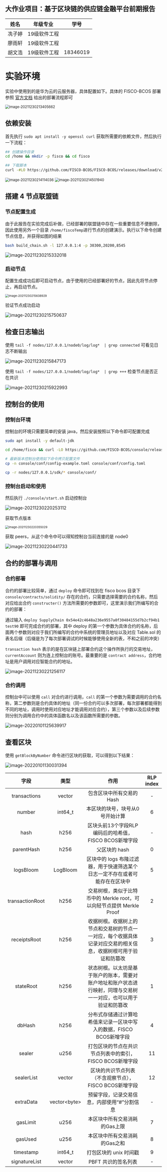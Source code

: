 ## 大作业项目：基于区块链的供应链金融平台前期报告

|  姓名  |   年级专业   |   学号   |
| :----: | :----------: | :------: |
| 冼子婷 | 19级软件工程 |          |
| 廖雨轩 | 19级软件工程 |          |
| 胡文浩 | 19级软件工程 | 18346019 |

# 实验环境

实验中使用到的是华为云的云服务器，具体配置如下。具体的 FISCO-BCOS 部署参照 [官方文档](https://fisco-bcos-documentation.readthedocs.io/zh_CN/latest/docs/installation.html) 给出的部署流程即可

<img src="https://gitee.com/mxdam/show-pic/raw/master/pic/lab11/image-20211230213405662.png" alt="image-20211230213405662" style="zoom:80%;" />

## 依赖安装

首先执行 `sudo apt install -y openssl curl` 获取所需要的依赖文件，然后执行一下流程：

```bash
## 创建操作目录
cd /home && mkdir -p fisco && cd fisco

## 下载脚本
curl -#LO https://github.com/FISCO-BCOS/FISCO-BCOS/releases/download/v2.8.0/build_chain.sh && chmod u+x build_chain.sh
```

<img src="https://gitee.com/mxdam/show-pic/raw/master/pic/lab11/image-20211230214114036.png" alt="image-20211230214114036" style="zoom:80%;" />

<img src="D:\study\blockchain\sup\report\前期报告\image-20211230214501940.png" alt="image-20211230214501940" style="zoom:80%;" />

## 搭建 4 节点联盟链

### 节点配置生成

由于此报告在实验完成后补做，已经部署的联盟链中存在一些重要信息不便删除，因此使用另外一个目录 `/home/fiscoTemp`进行节点的创建演示。执行以下命令创建节点信息，并获得如图的结果

```bash
bash build_chain.sh -l 127.0.0.1:4 -p 30300,20200,8545
```

![image-20211230215332018](https://gitee.com/mxdam/show-pic/raw/master/pic/lab11/image-20211230215332018.png)

### 启动节点

配置生成成功后即可启动节点，由于使用的已经部署好的节点，因此先将节点停止，再启动节点。

<img src="https://gitee.com/mxdam/show-pic/raw/master/pic/lab11/image-20211230215638929.png" alt="image-20211230215638929" style="zoom:67%;" />

验证节点成功启动

![image-20211230215750637](https://gitee.com/mxdam/show-pic/raw/master/pic/lab11/image-20211230215750637.png)

## 检查日志输出

使用 `tail -f nodes/127.0.0.1/node0/log/log*  | grep connected` 可看见日志不断输出

![image-20211230215847173](https://gitee.com/mxdam/show-pic/raw/master/pic/lab11/image-20211230215847173.png)

使用 `tail -f nodes/127.0.0.1/node0/log/log*  | grep +++` 检查节点是否正在共识

![image-20211230215922993](https://gitee.com/mxdam/show-pic/raw/master/pic/lab11/image-20211230215922993.png)

## 控制台的使用

### 控制台环境

控制台的环境只需要简单的安装 java，然后安装按照以下命令即可配置完成

```bash
sudo apt install -y default-jdk

cd /home/fisco && curl -LO https://github.com/FISCO-BCOS/console/releases/download/v2.8.0/download_console.sh && bash download_console.sh

# 最新版本控制台使用如下命令拷贝配置文件
cp -n console/conf/config-example.toml console/conf/config.toml

cp -r nodes/127.0.0.1/sdk/* console/conf/
```

### 控制台启动和使用

然后执行 `./console/start.sh` 启动控制台

![image-20211230220253112](https://gitee.com/mxdam/show-pic/raw/master/pic/lab11/image-20211230220253112.png)

获取节点版本

<img src="https://gitee.com/mxdam/show-pic/raw/master/pic/lab11/image-20211230220355029.png" alt="image-20211230220355029" style="zoom:67%;" />

获取 peers，从这个命令中可以得知控制台当前连接的是 node0

![image-20211230220441733](https://gitee.com/mxdam/show-pic/raw/master/pic/lab11/image-20211230220441733.png)

## 合约的部署与调用

### 合约部署

合约的部署比较简单，通过 `deploy` 命令即可找到在 fisco bcos 目录下 `console/contracts/solidity/` 存在的合约，只需要选择需要的合约名称，然后对应给出合约 `constructer()` 方法所需要的参数即可，这里演示我们所编写的合约的部署：

通过输入 `deploy SupplyChain 0x54e42c4648a236e9557a0f30484155d7b2cf94b1 test90` 即可完成合约的部署，其中 deploy 的第一个参数为具体合约的名称，后面两个参数则对应于我们所编写的合约中系统的管理员地址以及对应 Table.sol 的表名后缀（后缀是为了每次部署调试的时候能够使用全新的表，不和之前的冲突）

`transaction hash` 表示的是在区块链上部署合约这个操作所执行的交易地址，`currentAccount` 则为连上控制台的账号。最重要的是 `contract address`，合约地址是用户调用对应智能合约的地址。

![image-20211230221256117](https://gitee.com/mxdam/show-pic/raw/master/pic/lab11/image-20211230221256117.png)

### 合约调用

控制台中可以使用 `call` 对合约进行调用，`call` 的第一个参数为需要调用的合约名称，第二参数则是合约具体的地址（同一份合约可以多次部署，每次部署都能得到不同的地址，调用时使用对应地址才能调用对应合约），第三个参数以及后续参数则分别为调用合约中的具体函数名以及该函数所需要的参数。

![image-20220101125639917](https://gitee.com/mxdam/show-pic/raw/master/pic/lab11/image-20220101125639917.png)

## 查看区块

使用 `getBlockByNumber` 命令进行区块的获取，可以得到以下结果：

![image-20220101130031394](https://gitee.com/mxdam/show-pic/raw/master/pic/lab11/image-20220101130031394.png)

|      字段       |      类型      |                             作用                             | RLP index |
| :-------------: | :------------: | :----------------------------------------------------------: | :-------: |
|  transactions   |     vector     |                  包含区块中所有交易的 Hash                   |     -     |
|     number      |    int64_t     |               本区块的块号，块号从0号开始计算                |     6     |
|      hash       |      h256      |    区块头前13个字段RLP编码后的哈希值，FISCO BCOS新增字段     |     -     |
|   parentHash    |      h256      |                        父区块的 hash                         |     0     |
|    logsBloom    |    LogBloom    | 区块中的 logs 布隆过滤器，用于快速筛选某个日志一定不存在或者可能存在在区块中 |     5     |
| transactionRoot |      h256      | 交易树根，类似于比特币中的 Merkle root，可以向轻节点提供 Merkle Proof |     2     |
|  receiptsRoot   |      h256      | 收据树根。收据树上的节点和交易树的节点一一对应，每个收据具体记录对应交易的相关信息，收据树根可用于验证和防篡改 |     3     |
|    stateRoot    |      h256      | 状态树根。以太坊是基于账户的账本，需要对账户地址和账户状态进行映射，同理与交易树一一对应，也可以用于验证和防篡改 |     1     |
|     dbHash      |      h256      | 分布式存储通过计算哈希值来记录一区块中写入的数据，FISCO BCOS新增字段 |     4     |
|     sealer      |      u256      |   打包区块的节点在共识节点列表中的索引，FISCO BCOS新增字段   |    11     |
|   sealerList    |     vector     |    区块的共识节点列表（不含观察节点），FISCO BCOS新增字段    |    12     |
|    extraData    | vector\<byte\> |         预留字段，记录交易信息，内部使用“#”分割信息          |     -     |
|    gasLimit     |      u256      |                本区块中所有交易消耗的Gas上限                 |     7     |
|     gasUsed     |      u256      |                本区块中所有交易消耗的Gas之和                 |     8     |
|    timestamp    |    int64_t     |                    打包区块的 unix 时间戳                    |     9     |
|  signatureList  |     vector     |                     PBFT 共识的签名列表                      |     -     |



